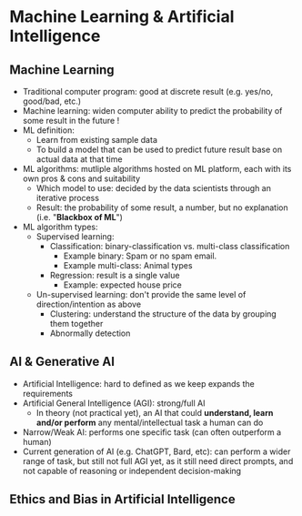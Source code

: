 # Machine Learning & Artificial Intelligence

## Machine Learning
  - Traditional computer program: good at discrete result (e.g. yes/no, good/bad, etc.)
  - Machine learning: widen computer ability to predict the probability of some result in the future !
  - ML definition: 
    - Learn from existing sample data 
    - To build a model that can be used to predict future result base on actual data at that time
  - ML algorithms: mutliple algorithms hosted on ML platform, each with its own pros & cons and suitability
    - Which model to use: decided by the data scientists through an iterative process
    - Result: the probability of some result, a number, but no explanation (i.e. "**Blackbox of ML**")
  - ML algorithm types:
    - Supervised learning: 
      - Classification: binary-classification vs. multi-class classification
        - Example binary: Spam or no spam email.
        - Example multi-class: Animal types
      - Regression: result is a single value 
        - Example: expected house price
    - Un-supervised learning: don't provide the same level of direction/intention as above
	  - Clustering: understand the structure of the data by grouping them together
	  - Abnormally detection

## AI & Generative AI
  - Artificial Intelligence: hard to defined as we keep expands the requirements
  - Artificial General Intelligence (AGI): strong/full AI
    - In theory (not practical yet), an AI that could **understand, learn and/or perform** any mental/intellectual task a human can do
  - Narrow/Weak AI: performs one specific task (can often outperform a human)
  - Current generation of AI (e.g. ChatGPT, Bard, etc): can perform a wider range of task, but still not full AGI yet, as it still need direct prompts, and not capable of reasoning or independent decision-making

## Ethics and Bias in Artificial Intelligence
